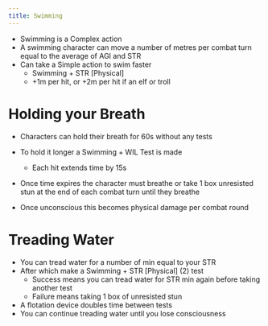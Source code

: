 ```yaml
---
title: Swimming
---
```


- Swimming is a Complex action
- A swimming character can move a number of metres per combat turn equal to the average of AGI and STR
- Can take a Simple action to swim faster
	- Swimming + STR [Physical]
	- +1m per hit, or +2m per hit if an elf or troll

# Holding your Breath

- Characters can hold their breath for 60s without any tests
- To hold it longer a Swimming + WIL Test is made
	- Each hit extends time by 15s

- Once time expires the character must breathe or take 1 box unresisted stun at the end of each combat turn until they breathe
- Once unconscious this becomes physical damage per combat round

# Treading Water

- You can tread water for a number of min equal to your STR
- After which make a Swimming + STR [Physical] (2) test
	- Success means you can tread water for STR min again before taking another test
	- Failure means taking 1 box of unresisted stun
- A flotation device doubles time between tests
- You can continue treading water until you lose consciousness
